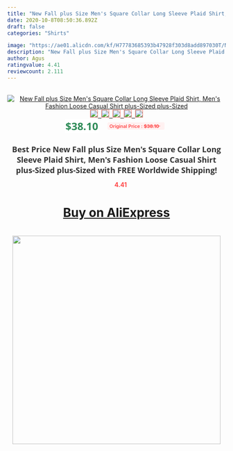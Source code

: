 ```yaml
---
title: "New Fall plus Size Men's Square Collar Long Sleeve Plaid Shirt, Men's Fashion Loose Casual Shirt plus-Sized plus-Sized"
date: 2020-10-8T08:50:36.892Z
draft: false
categories: "Shirts"

image: "https://ae01.alicdn.com/kf/H77783685393b47928f303d8add897030T/New-Fall-plus-Size-Men-s-Square-Collar-Long-Sleeve-Plaid-Shirt-Men-s-Fashion-Loose.jpg"
description: "New Fall plus Size Men's Square Collar Long Sleeve Plaid Shirt, Men's Fashion Loose Casual Shirt plus-Sized plus-Sized"
author: Agus
ratingvalue: 4.41
reviewcount: 2.111
---
```

<br>
<div style="text-align: center;">
<a href="https://s.click.aliexpress.com/e/_A6atGt" target="_blank" rel="nofollow noopener noreferrer"><img alt="New Fall plus Size Men's Square Collar Long Sleeve Plaid Shirt, Men's Fashion Loose Casual Shirt plus-Sized plus-Sized" class="magnifier-image" src="https://ae01.alicdn.com/kf/H77783685393b47928f303d8add897030T/New-Fall-plus-Size-Men-s-Square-Collar-Long-Sleeve-Plaid-Shirt-Men-s-Fashion-Loose.jpg_640x640.jpg">
<br>
<img style="border:1px solid salmon" src="https://ae01.alicdn.com/kf/H77783685393b47928f303d8add897030T/New-Fall-plus-Size-Men-s-Square-Collar-Long-Sleeve-Plaid-Shirt-Men-s-Fashion-Loose.jpg_120x120.jpg">&nbsp;&nbsp;<img style="border:1px solid salmon" src="https://ae01.alicdn.com/kf/Hc6080d201f1f4c6da72ab7a4b538dc4aa/New-Fall-plus-Size-Men-s-Square-Collar-Long-Sleeve-Plaid-Shirt-Men-s-Fashion-Loose.jpg_120x120.jpg">&nbsp;&nbsp;<img style="border:1px solid salmon" src="https://ae01.alicdn.com/kf/Hcdd19596526b4967ac1c365eb66f1b27p/New-Fall-plus-Size-Men-s-Square-Collar-Long-Sleeve-Plaid-Shirt-Men-s-Fashion-Loose.jpg_120x120.jpg">&nbsp;&nbsp;<img style="border:1px solid salmon" src="_120x120.jpg">&nbsp;&nbsp;<img style="border:1px solid salmon" src="https://ae01.alicdn.com/kf/Hb9f65f61c7f64e368033e49b9ff5f56dW/New-Fall-plus-Size-Men-s-Square-Collar-Long-Sleeve-Plaid-Shirt-Men-s-Fashion-Loose.jpg_120x120.jpg"></a></div><br0>
<div style="text-align: center;"><span style="background-color: white; border: 0px; box-sizing: border-box; color: seagreen; display: inline-block; font-family: &quot;open sans&quot; , &quot;arial&quot; , &quot;helvetica&quot; , sans-serif , &quot;heiti&quot;; font-size: 24px; font-stretch: inherit; font-weight: 700; line-height: inherit; margin: 0px 10px 0px 0px; padding: 0px; vertical-align: middle;">$38.10 </span>
<span style="background: rgb(255 , 241 , 241); border-radius: 3px; border: 0px; box-sizing: border-box; color: #ff4747; display: inline-block; font-family: inherit; font-size: 12px; font-stretch: inherit; font-style: inherit; font-variant: inherit; font-weight: 600; line-height: inherit; margin: 0px; padding: 2px 5px; transform: scale(0.9); vertical-align: middle;">Original Price : <b style="text-decoration: line-through;">$38.10 </b> &nbsp;&nbsp;</span></div>
<h1 style="color: #333333; display: inline-block; font-family: &quot;open sans&quot; , &quot;arial&quot; , &quot;helvetica&quot; , sans-serif , &quot;heiti&quot;; font-size: 18px; font-stretch: inherit; font-weight: 700; text-align: center;">Best Price New Fall plus Size Men's Square Collar Long Sleeve Plaid Shirt, Men's Fashion Loose Casual Shirt plus-Sized plus-Sized with FREE Worldwide Shipping!</h1>
<div style="color: #ff4747; text-align: center;">
<img src="https://4.bp.blogspot.com/-M0ZcTcb-5uY/XleCXlxnR4I/AAAAAAAAAEc/OrjgMkXV1oMQFaCRZj5HQwOCBcu3w1FegCPcBGAYYCw/s1600/star.png" style="height: 15px;">&nbsp;<b>4.41</b></div>
<div class="button_cont" align="center"><a class="buynow_a" href="https://s.click.aliexpress.com/e/_A6atGt" target="_blank" rel="nofollow noopener noreferrer"><H1>Buy on AliExpress</H1></a></div><br>
<div class="separator" style="clear: both; text-align: center;">
<img src="https://lh3.googleusercontent.com/-pTy5HemUv9M/XlePHvY0dAI/AAAAAAAAAE4/0nX5iRUoIWY8eMW9Dpxeirr157OZliDIgCLcBGAsYHQ/s1600/badge.gif" width="480">
</div>
